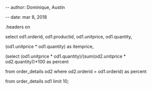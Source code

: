 -- author: Dominique, Austin

-- date: mar 8, 2018



.headers on



select od1.orderid, od1.productid, od1.unitprice, od1.quantity, 

(od1.unitprice * od1.quantity) as itemprice, 

(select (od1.unitprice * od1.quantity)/(sum(od2.unitprice * od2.quantity))*100 as percent 

from order_details od2 where od2.orderid = od1.orderid) as percent

from order_details od1 limit 10;